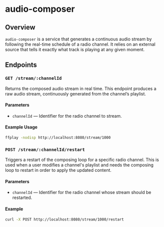 # audio-composer

## Overview

`audio-composer` is a service that generates a continuous audio stream by following the real-time schedule of a radio
channel. It relies on an external source that tells it exactly what track is playing at any given moment.

## Endpoints

### `GET /stream/:channelId`

Returns the composed audio stream in real time. This endpoint produces a raw audio stream, continuously generated from
the channel’s playlist.

#### Parameters

- `channelId` — Identifier for the radio channel to stream.

#### Example Usage

```bash
ffplay -nodisp http://localhost:8080/stream/1000
```

### `POST /stream/:channelId/restart`

Triggers a restart of the composing loop for a specific radio channel.
This is used when a user modifies a channel's playlist and needs the composing loop to restart in order to apply the
updated content.

#### Parameters

- `channelId` — Identifier for the radio channel whose stream should be restarted.

#### Example

```bash
curl -X POST http://localhost:8080/stream/1000/restart
```
